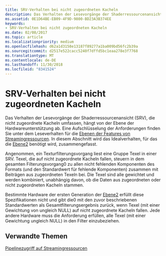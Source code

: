 ```yaml
---
title: SRV-Verhalten bei nicht zugeordneten Kacheln
description: Das Verhalten der Lesevorgänge der Shaderressourcenansicht (SRV), die nicht zugeordnete Kacheln umfassen, hängt von der Ebene der Hardwareunterstützung ab.
ms.assetid: 0E1D64BE-EB09-4F9D-9800-BD23A3B374EE
keywords:
- SRV-Verhalten bei nicht zugeordneten Kacheln
ms.date: 02/08/2017
ms.topic: article
ms.localizationpriority: medium
ms.openlocfilehash: d62a1d3158e13187f89277a1ba009bd56fc2b39a
ms.sourcegitcommit: d2517e522cacc5240f7dffd5bc1eaa278e3f7768
ms.translationtype: MT
ms.contentlocale: de-DE
ms.lasthandoff: 11/30/2018
ms.locfileid: "8341524"
---
```

# <a name="span-iddirect3dconceptssrvbehaviorwithnon-mappedtilesspansrv-behavior-with-non-mapped-tiles"></a><span id="direct3dconcepts.srv_behavior_with_non-mapped_tiles"></span>SRV-Verhalten bei nicht zugeordneten Kacheln


Das Verhalten der Lesevorgänge der Shaderressourcenansicht (SRV), die nicht zugeordnete Kacheln umfassen, hängt von der Ebene der Hardwareunterstützung ab. Eine Aufschlüsselung der Anforderungen finden Sie unter dem Leseverhalten für die [Ebenen der Features von Streamingressourcen](streaming-resources-features-tiers.md). In diesem Abschnitt wird das Idealverhalten, für das die [Ebene2](tier-2.md) benötigt wird, zusammengefasst.

Angenommen, ein Texturfilterungsvorgang liest eine Gruppe Texel in einer SRV. Texel, die auf nicht zugeordnete Kacheln fallen, steuern in dem gesamten Filterungsvorgang0 zu allen nicht fehlenden Komponenten des Formats (und den Standardwert für fehlende Komponenten) zusammen mit Beiträgen aus zugeordneten Texeln bei. Die Texel sind alle gewichtet und werden kombiniert, unabhängig davon, ob die Daten aus zugeordneten oder nicht zugeordneten Kacheln stammen.

Bestimmte Hardware der ersten Generation der [Ebene2](tier-2.md) erfüllt diese Spezifikationen nicht und gibt die0 mit den zuvor beschriebenen Standardwerten als Gesamtfilterungsergebnis zurück, wenn Texel (mit einer Gewichtung von ungleich NULL) auf nicht zugeordnete Kacheln fallen. Jede andere Hardware muss die Anforderung erfüllen, alle Texel (mit einer Gewichtung ungleich NULL) in den Filter einzubeziehen.

## <a name="span-idrelated-topicsspanrelated-topics"></a><span id="related-topics"></span>Verwandte Themen


[Pipelinezugriff auf Streamingressourcen](pipeline-access-to-streaming-resources.md)

 

 




